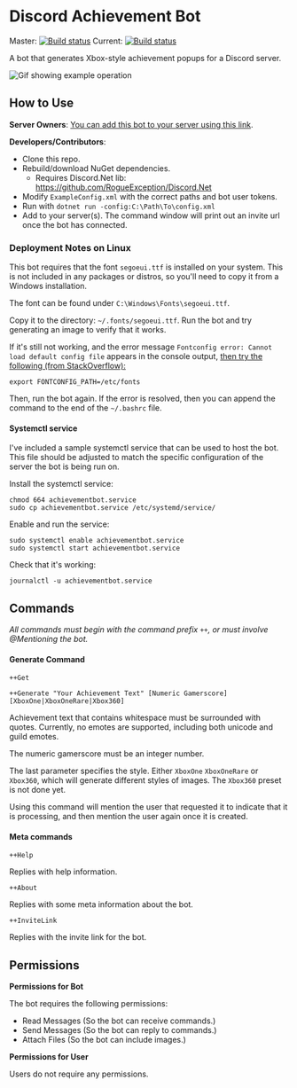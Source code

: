 # Discord Achievement Bot
Master: [![Build status](https://ci.appveyor.com/api/projects/status/9ap9d3d2cb6uw36s/branch/master?svg=true)](https://ci.appveyor.com/project/Chris-Johnston/discordachievementbot/branch/master)
Current: [![Build status](https://ci.appveyor.com/api/projects/status/9ap9d3d2cb6uw36s?svg=true)](https://ci.appveyor.com/project/Chris-Johnston/discordachievementbot)

A bot that generates Xbox-style achievement popups for a Discord server.

![Gif showing example operation][ExampleGif]

## How to Use

**Server Owners**: [You can add this bot to your server using this link][InviteLink].

**Developers/Contributors**:

- Clone this repo.
- Rebuild/download NuGet dependencies.
  - Requires Discord.Net lib: https://github.com/RogueException/Discord.Net
- Modify `ExampleConfig.xml` with the correct paths and bot user tokens.
- Run with `dotnet run -config:C:\Path\To\config.xml`
- Add to your server(s). The command window will print out an invite url once the bot has connected.

### Deployment Notes on Linux

This bot requires that the font `segoeui.ttf` is installed on your system. This is not included
in any packages or distros, so you'll need to copy it from a Windows installation.

The font can be found under `C:\Windows\Fonts\segoeui.ttf`.

Copy it to the directory: `~/.fonts/segoeui.ttf`. Run the bot and try generating an image to verify that it works.

If it's still not working, and the error message `Fontconfig error: Cannot load default config file` appears in the
console output, [then try the following (from StackOverflow):](https://askubuntu.com/a/708541)

```console
export FONTCONFIG_PATH=/etc/fonts
```

Then, run the bot again. If the error is resolved, then you can append the command to the end of the 
`~/.bashrc` file.

#### Systemctl service

I've included a sample systemctl service that can be used to host the bot. This file should be adjusted
to match the specific configuration of the server the bot is being run on.

Install the systemctl service:

```console
chmod 664 achievementbot.service
sudo cp achievementbot.service /etc/systemd/service/
```

Enable and run the service:

```console
sudo systemctl enable achievementbot.service
sudo systemctl start achievementbot.service
```

Check that it's working:

```console
journalctl -u achievementbot.service
```

## Commands

_All commands must begin with the command prefix `++`, or must involve @Mentioning the bot._

#### Generate Command

```
++Get

++Generate "Your Achievement Text" [Numeric Gamerscore] [XboxOne|XboxOneRare|Xbox360]
```

Achievement text that contains whitespace must be surrounded with quotes. Currently,
no emotes are supported, including both unicode and guild emotes.

The numeric gamerscore must be an integer number.

The last parameter specifies the style. Either `XboxOne` `XboxOneRare` or `Xbox360`,
which will generate different styles of images. The `Xbox360` preset is not done yet.

Using this command will mention the user that requested it to indicate that it is processing, and then mention the user again once it is created.

#### Meta commands

```
++Help
```

Replies with help information.

```
++About
```

Replies with some meta information about the bot.

```
++InviteLink
```

Replies with the invite link for the bot.


## Permissions

**Permissions for Bot**

The bot requires the following permissions:

- Read Messages (So the bot can receive commands.)
- Send Messages (So the bot can reply to commands.)
- Attach Files (So the bot can include images.)

**Permissions for User**

Users do not require any permissions.

[ExampleGif]: http://i.imgur.com/9lzwx6j.gif
[InviteLink]: https://discordapp.com/oauth2/authorize?client_id=347632041300328459&scope=bot&permissions=35840